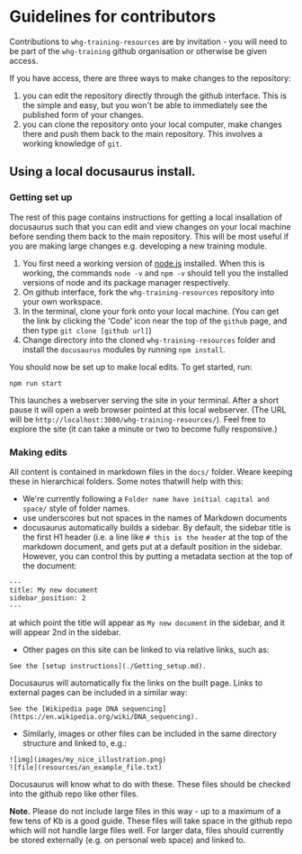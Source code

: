 # Guidelines for contributors

Contributions to `whg-training-resources` are by invitation - you will need to be part of the `whg-training` github organisation or otherwise be given access.

If you have access, there are three ways to make changes to the repository:

1. you can edit the repository directly through the github interface.  This is the simple and easy, but you won't be able to immediately see the published form of your changes.
2. you can clone the repository onto your local computer, make changes there and push them back to the main repository.  This involves a working knowledge of `git`.

## Using a local docusaurus install.

### Getting set up

The rest of this page contains instructions for getting a local insallation of docusaurus such that you can edit and view changes on your local machine before sending them back to the main repository.
This will be most useful if you are making large changes e.g. developing a new training module.

1. You first need a working version of [node.js](https://nodejs.org/en/download/) installed.  When this is working, the commands `node -v` and `npm -v` should tell you the installed versions of node and its package manager respectively.
2. On github interface, fork the `whg-training-resources` repository into your own workspace.
3. In the terminal, clone your fork onto your local machine.  (You can get the link by clicking the 'Code' icon near the top of the `github` page, and then type `git clone [github url]`)
4. Change directory into the cloned `whg-training-resources` folder and install the `docusaurus` modules by running `npm install`.

You should now be set up to make local edits.  To get started, run:

```
npm run start
```

This launches a webserver serving the site in your terminal.  After a short pause it will open a web browser pointed at this local webserver.
(The URL will be `http://localhost:3000/whg-training-resources/`).  Feel free to explore the site (it can take a minute or two to become fully responsive.)

### Making edits

All content is contained in markdown files in the `docs/` folder.  Weare keeping these in hierarchical folders.  Some notes thatwill help with this:

* We're currently following a `Folder name have initial capital and space/` style of folder names.
* use underscores but not spaces in the names of Markdown documents
* docusaurus automatically builds a sidebar.  By default, the sidebar title is the first
H1 header (i.e. a line like `# this is the header` at the top of the markdown document, and gets put at a default position in the sidebar.
However, you can control this by putting a metadata section at the top of the document:
```
---
title: My new document
sidebar_position: 2
---
```

at which point the title will appear as `My new document` in the sidebar, and it will appear 2nd in the sidebar.

* Other pages on this site can be linked to via relative links, such as:

```
See the [setup instructions](./Getting_setup.md).
```
Docusaurus will automatically fix the links on the built page.  Links to external pages can be included in a similar way:

```
See the [Wikipedia page DNA sequencing](https://en.wikipedia.org/wiki/DNA_sequencing).
```

* Similarly, images or other files can be included in the same directory structure and linked to, e.g.:
```
![img](images/my_nice_illustration.png)
![file](resources/an_example_file.txt)
```
Docusaurus will know what to do with these.  These files should be checked into the github repo like other files.

**Note.** Please do not include large files in this way - up to a maximum of a few tens of Kb is a good guide.  These files will take space in the github 
repo which will not handle large files well.  For larger data, files should currently be stored externally (e.g. on personal web space) and linked to.

